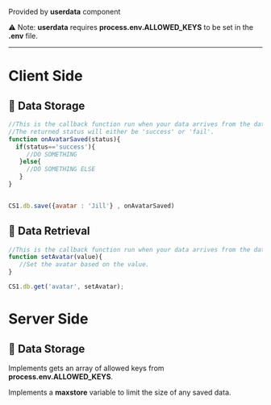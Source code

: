 Provided by **userdata** component

⚠️ Note: **userdata** requires **process.env.ALLOWED_KEYS** to be set in the **.env** file.
____

# Client Side
 
## 💾 Data Storage

```js
//This is the callback function run when your data arrives from the database.
//The returned status will either be 'success' or 'fail'.
function onAvatarSaved(status){
  if(status=='success'){
     //DO SOMETHING
   }else{
     //DO SOMETHING ELSE
   }
}


CS1.db.save({avatar : 'Jill'} , onAvatarSaved)
```

## 💾 Data Retrieval

```js
//This is the callback function run when your data arrives from the database.
function setAvatar(value){
   //Set the avatar based on the value.
}

CS1.db.get('avatar', setAvatar);
```


# Server Side
 
## 💾 Data Storage

Implements gets an array of allowed keys from **process.env.ALLOWED_KEYS**.

Implements a **maxstore** variable to limit the size of any saved data.



